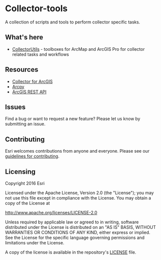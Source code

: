 # Collector-tools
A collection of scripts and tools to perform collector specific tasks.

## What's here

 * [CollectorUtils](CollectorUtils) - toolboxes for ArcMap and ArcGIS Pro for collector related tasks and workflows


## Resources

 * [Collector for ArcGIS](http://www.esri.com/products/collector-for-arcgis)
 * [Arcpy](http://desktop.arcgis.com/en/arcmap/latest/analyze/arcpy/what-is-arcpy-.htm)
 * [ArcGIS REST API](http://resources.arcgis.com/en/help/arcgis-rest-api/)

## Issues

Find a bug or want to request a new feature?  Please let us know by submitting an issue.

## Contributing

Esri welcomes contributions from anyone and everyone.
Please see our [guidelines for contributing](https://github.com/esri/contributing).

## Licensing

Copyright 2016 Esri

Licensed under the Apache License, Version 2.0 (the "License");
you may not use this file except in compliance with the License.
You may obtain a copy of the License at

http://www.apache.org/licenses/LICENSE-2.0

Unless required by applicable law or agreed to in writing, software
distributed under the License is distributed on an "AS IS" BASIS,
WITHOUT WARRANTIES OR CONDITIONS OF ANY KIND, either express or implied.
See the License for the specific language governing permissions and
limitations under the License.

A copy of the license is available in the repository's
[LICENSE](LICENSE) file.
